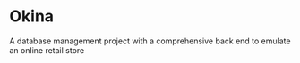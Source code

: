 # Okina
A database management project with a comprehensive back end to emulate an online retail store
